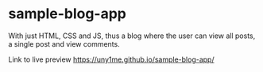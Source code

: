 # sample-blog-app

With just HTML, CSS and JS, thus a blog where the user can view all posts, a single post and view comments.

Link to live preview
https://uny1me.github.io/sample-blog-app/
